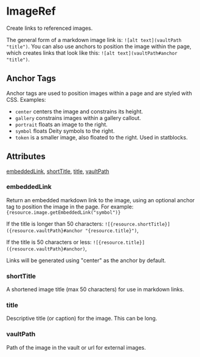 # ImageRef

Create links to referenced images.

The general form of a markdown image link is: `![alt text](vaultPath "title")`.
You can also use anchors to position the image within the page,
which creates links that look like this: `![alt text](vaultPath#anchor "title")`.

## Anchor Tags

Anchor tags are used to position images within a page and are styled with CSS. Examples:

- `center` centers the image and constrains its height.
- `gallery` constrains images within a gallery callout.
- `portrait` floats an image to the right.
- `symbol` floats Deity symbols to the right.
- `token` is a smaller image, also floated to the right. Used in statblocks.

## Attributes

[embeddedLink](#embeddedlink), [shortTitle](#shorttitle), [title](#title), [vaultPath](#vaultpath)


### embeddedLink

Return an embedded markdown link to the image, using an optional
anchor tag to position the image in the page.
For example: `{resource.image.getEmbeddedLink("symbol")}`

If the title is longer than 50 characters:
`![{resource.shortTitle}]({resource.vaultPath}#anchor "{resource.title}")`,

If the title is 50 characters or less:
`![{resource.title}]({resource.vaultPath}#anchor)`,

Links will be generated using "center" as the anchor by default.

### shortTitle

A shortened image title (max 50 characters) for use in markdown links.

### title

Descriptive title (or caption) for the image. This can be long.

### vaultPath

Path of the image in the vault or url for external images.
